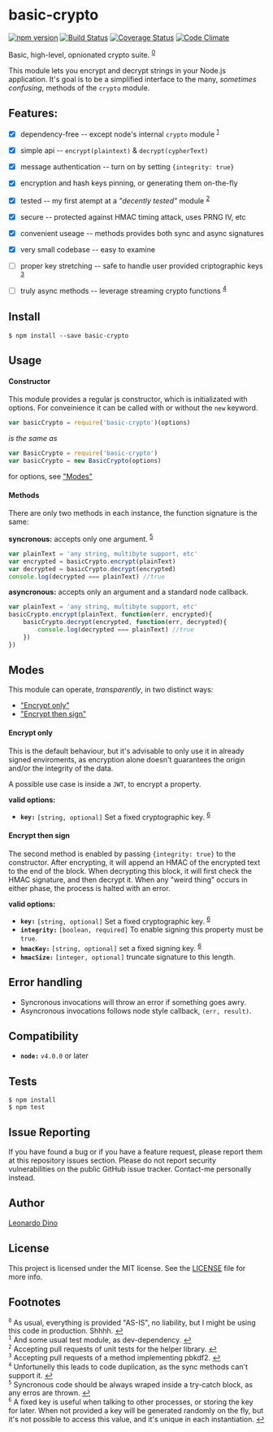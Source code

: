 # basic-crypto

[![npm version][npm-badge]][npm-url]
[![Build Status][travis-badge]][travis-url]
[![Coverage Status][coverage-badge]][coverage-url]
[![Code Climate][codeclimate-badge]][codeclimate-url]

Basic, high-level, opnionated crypto suite. <sup name="anchor0">[0](#footnote0)</sup>

This module lets you encrypt and decrypt strings in your Node.js application.
It's goal is to be a simplified interface to the many, _sometimes confusing_, methods of the `crypto` module.


## Features:

- [x] dependency-free -- except node's internal `crypto` module <sup name="anchor1">[1](#footnote1)</sup>
- [x] simple api -- `encrypt(plaintext)` & `decrypt(cypherText)`
- [x] message authentication -- turn on by setting `{integrity: true}`
- [x] encryption and hash keys pinning, or generating them on-the-fly
- [x] tested -- my first atempt at a _"decently tested"_ module <sup name="anchor2">[2](#footnote2)</sup>
- [x] secure -- protected against HMAC timing attack, uses PRNG IV, etc
- [x] convenient useage -- methods provides both sync and async signatures
- [x] very small codebase -- easy to examine
- [ ] proper key stretching -- safe to handle user provided criptographic keys <sup name="anchor3">[3](#footnote3)</sup>
- [ ] truly async methods -- leverage streaming crypto functions <sup name="anchor4">[4](#footnote4)</sup>


## Install

```shell
$ npm install --save basic-crypto
```


## Usage

#### Constructor

This module provides a regular js constructor, which is initializated with options.
For conveinience it can be called with or without the `new` keyword.

```javascript
var basicCrypto = require('basic-crypto')(options)
```
_is the same as_
```javascript
var BasicCrypto = require('basic-crypto')
var basicCrypto = new BasicCrypto(options)
```

for options, see ["Modes"](#modes)

#### Methods

There are only two methods in each instance, the function signature is the same:

**syncronous:**
accepts only one argument. <sup name="anchor5">[5](#footnote5)</sup>
```javascript
var plainText = 'any string, multibyte support, etc'
var encrypted = basicCrypto.encrypt(plainText)
var decrypted = basicCrypto.decrypt(encrypted)
console.log(decrypted === plainText) //true
```

**asyncronous:**
accepts only an argument and a standard node callback.
```javascript
var plainText = 'any string, multibyte support, etc'
basicCrypto.encrypt(plainText, function(err, encrypted){
    basicCrypto.decrypt(encrypted, function(err, decrypted){
        console.log(decrypted === plainText) //true
    })
})
```


## Modes

This module can operate, _transparently_, in two distinct ways:
- ["Encrypt only"](#encrypt-only)
- ["Encrypt then sign"](#encrypt-then-sign)

#### Encrypt only

This is the default behaviour, but it's advisable to only use it in already signed enviroments,
as encryption alone doesn't guarantees the origin and/or the integrity of the data.

A possible use case is inside a `JWT`, to encrypt a property.

**valid options:**
- **`key:`** `[string, optional]` Set a fixed cryptographic key. <sup name="anchor6">[6](#footnote6)</sup>

#### Encrypt then sign

The second method is enabled by passing `{integrity: true}` to the constructor.
After encrypting, it will append an HMAC of the encrypted text to the end of the block.
When decrypting this block, it will first check the HMAC signature, and then decrypt it.
When any "weird thing" occurs in either phase, the process is halted with an error.

**valid options:**
- **`key:`** `[string, optional]` Set a fixed cryptographic key. <sup name="anchor6">[6](#footnote6)</sup>
- **`integrity:`** `[boolean, required]` To enable signing this property must be `true`.
- **`hmacKey:`** `[string, optional]` set a fixed signing key. <sup name="anchor6">[6](#footnote6)</sup>
- **`hmacSize:`** `[integer, optional]` truncate signature to this length.


## Error handling

- Syncronous invocations will throw an error if something goes awry.
- Asyncronous invocations follows node style callback, `(err, result)`.


## Compatibility

- **`node:`** `v4.0.0` or later


## Tests

```shell
$ npm install
$ npm test
```

## Issue Reporting

If you have found a bug or if you have a feature request, please report them at this repository issues section. Please do not report security vulnerabilities on the public GitHub issue tracker. Contact-me personally instead.


## Author

[Leonardo Dino](https://github.com/leonardodino/)


## License

This project is licensed under the MIT license. See the [LICENSE](LICENSE) file for more info.


## Footnotes

<sup name="footnote0">`0`</sup> As usual, everything is provided "AS-IS", no liability, but I might be using this code in production. Shhhh. [↩](#anchor0) <br/>
<sup name="footnote1">`1`</sup> And some usual test module, as dev-dependency. [↩](#anchor1) <br/>
<sup name="footnote2">`2`</sup> Accepting pull requests of unit tests for the helper library. [↩](#anchor2) <br/>
<sup name="footnote3">`3`</sup> Accepting pull requests of a method implementing pbkdf2. [↩](#anchor3) <br/>
<sup name="footnote4">`4`</sup> Unfortunelly this leads to code duplication, as the sync methods can't support it. [↩](#anchor4) <br/>
<sup name="footnote5">`5`</sup> Syncronous code should be always wraped inside a try-catch block, as any erros are thrown. [↩](#anchor5) <br/>
<sup name="footnote6">`6`</sup> A fixed key is useful when talking to other processes, or storing the key for later. When not provided a key will be generated randomly on the fly, but it's not possible to access this value, and it's unique in each instantiation. [↩](#anchor6)

[npm-badge]: https://img.shields.io/npm/v/basic-crypto.svg
[npm-url]: https://www.npmjs.com/package/basic-crypto
[travis-badge]: https://api.travis-ci.org/leonardodino/basic-crypto.svg
[travis-url]: https://travis-ci.org/leonardodino/basic-crypto
[codeclimate-badge]: https://codeclimate.com/github/leonardodino/basic-crypto/badges/gpa.svg
[codeclimate-url]: https://codeclimate.com/github/leonardodino/basic-crypto
[coverage-badge]: https://codeclimate.com/github/leonardodino/basic-crypto/badges/coverage.svg
[coverage-url]: https://codeclimate.com/github/leonardodino/basic-crypto/coverage
